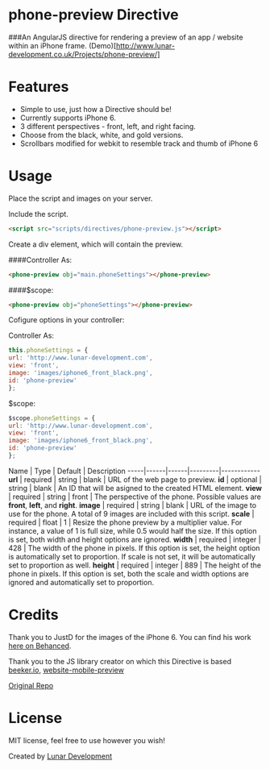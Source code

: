 # phone-preview Directive

###An AngularJS directive for rendering a preview of an app / website within an iPhone frame. (Demo)[http://www.lunar-development.co.uk/Projects/phone-preview/]

# Features

* Simple to use, just how a Directive should be! 
* Currently supports iPhone 6.
* 3 different perspectives - front, left, and right facing.
* Choose from the black, white, and gold versions.
* Scrollbars modified for webkit to resemble track and thumb of iPhone 6

# Usage

Place the script and images on your server.

Include the script.

```html
<script src="scripts/directives/phone-preview.js"></script>
```

Create a div element, which will contain the preview.

####Controller As:
```html
<phone-preview obj="main.phoneSettings"></phone-preview>
```
####$scope:
```html
<phone-preview obj="phoneSettings"></phone-preview>
```
Cofigure options in your controller: 

Controller As:
```javascript
this.phoneSettings = {
url: 'http://www.lunar-development.com',
view: 'front',
image: 'images/iphone6_front_black.png',
id: 'phone-preview'
};
```
$scope:
```javascript
$scope.phoneSettings = {
url: 'http://www.lunar-development.com',
view: 'front',
image: 'images/iphone6_front_black.png',
id: 'phone-preview'
};
```


Name | Type | Default | Description
-----|------|------|---------|------------
**url** | required | string | blank | URL of the web page to preview.
**id** | optional | string | blank | An ID that will be asigned to the created HTML element.
**view** | required | string | front | The perspective of the phone.  Possible values are **front**, **left**, and **right**.
**image** | required | string | blank | URL of the image to use for the phone. A total of 9 images are included with this script.
**scale** | required | float | 1 | Resize the phone preview by a multiplier value. For instance, a value of 1 is full size, while 0.5 would half the size. If this option is set, both width and height options are ignored.
**width** | required | integer | 428 | The width of the phone in pixels. If this option is set, the height option is automatically set to proportion. If scale is not set, it will be automatically set to proportion as well.
**height** | required | integer | 889 | The height of the phone in pixels. If this option is set, both the scale and width options are ignored and automatically set to proportion.


# Credits

Thank you to JustD for the images of the iPhone 6.  You can find his work [here on Behanced](https://www.behance.net/justd).

Thank you to the JS library creator on which this Directive is based [beeker.io](http://beeker.io/display-website-in-iphone-html-css-javascript), [website-mobile-preview](https://github.com/beeker1121/website-mobile-preview)

<a href="https://github.com/beeker1121/website-mobile-preview">Original Repo</a>

# License

MIT license, feel free to use however you wish!

Created by [Lunar Development](http://www.lunar-development.co.uk/)